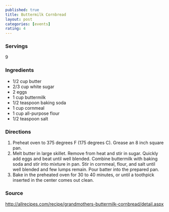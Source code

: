 ```yaml
---
published: true
title: Buttermilk Cornbread
layout: post
categories: [events]
rating: 4
---
```

### Servings
9

### Ingredients
- 1/2 cup butter
-  2/3 cup white sugar
-  2 eggs
-  1 cup buttermilk
-  1/2 teaspoon baking soda
-  1 cup cornmeal
-  1 cup all-purpose flour
-  1/2 teaspoon salt

### Directions
1. Preheat oven to 375 degrees F (175 degrees C). Grease an 8 inch square pan.
2. Melt butter in large skillet. Remove from heat and stir in sugar. Quickly add eggs and beat until well blended. Combine buttermilk with baking soda and stir into mixture in pan. Stir in cornmeal, flour, and salt until well blended and few lumps remain. Pour batter into the prepared pan.
3. Bake in the preheated oven for 30 to 40 minutes, or until a toothpick inserted in the center comes out clean.

### Source
<a href="http://allrecipes.com/recipe/grandmothers-buttermilk-cornbread/detail.aspx" target="new">http://allrecipes.com/recipe/grandmothers-buttermilk-cornbread/detail.aspx</a>
